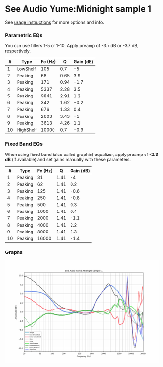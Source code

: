 # See Audio Yume:Midnight sample 1
See [usage instructions](https://github.com/jaakkopasanen/AutoEq#usage) for more options and info.

### Parametric EQs
You can use filters 1-5 or 1-10. Apply preamp of -3.7 dB or -3.7 dB, respectively.

|   # | Type      |   Fc (Hz) |    Q |   Gain (dB) |
|-----|-----------|-----------|------|-------------|
|   1 | LowShelf  |       105 | 0.7  |        -5   |
|   2 | Peaking   |        68 | 0.65 |         3.9 |
|   3 | Peaking   |       171 | 0.94 |        -1.7 |
|   4 | Peaking   |      5337 | 2.28 |         3.5 |
|   5 | Peaking   |      9841 | 2.91 |         1.2 |
|   6 | Peaking   |       342 | 1.62 |        -0.2 |
|   7 | Peaking   |       676 | 1.33 |         0.4 |
|   8 | Peaking   |      2603 | 3.43 |        -1   |
|   9 | Peaking   |      3613 | 4.26 |         1.1 |
|  10 | HighShelf |     10000 | 0.7  |        -0.9 |

### Fixed Band EQs
When using fixed band (also called graphic) equalizer, apply preamp of **-2.3 dB** (if available) and set gains manually with these parameters.

|   # | Type    |   Fc (Hz) |    Q |   Gain (dB) |
|-----|---------|-----------|------|-------------|
|   1 | Peaking |        31 | 1.41 |        -4   |
|   2 | Peaking |        62 | 1.41 |         0.2 |
|   3 | Peaking |       125 | 1.41 |        -0.6 |
|   4 | Peaking |       250 | 1.41 |        -0.8 |
|   5 | Peaking |       500 | 1.41 |         0.3 |
|   6 | Peaking |      1000 | 1.41 |         0.4 |
|   7 | Peaking |      2000 | 1.41 |        -1.1 |
|   8 | Peaking |      4000 | 1.41 |         2.2 |
|   9 | Peaking |      8000 | 1.41 |         1.3 |
|  10 | Peaking |     16000 | 1.41 |        -1.4 |

### Graphs
![](./See%20Audio%20Yume:Midnight%20sample%201.png)
